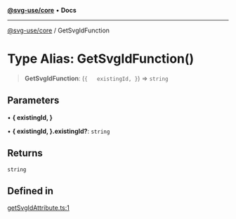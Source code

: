 [**@svg-use/core**](../README.md) • **Docs**

---

[@svg-use/core](../README.md) / GetSvgIdFunction

# Type Alias: GetSvgIdFunction()

> **GetSvgIdFunction**: (`{   existingId, }`) => `string`

## Parameters

• **\{ existingId, \}**

• **\{ existingId, \}.existingId?**: `string`

## Returns

`string`

## Defined in

[getSvgIdAttribute.ts:1](https://github.com/fpapado/svg-use/blob/31bdbf817fed6f833319eb6d8ff0a7093c11f6f2/packages/core/src/getSvgIdAttribute.ts#L1)
